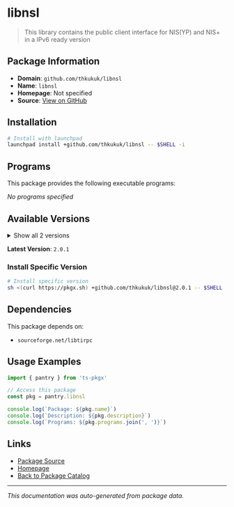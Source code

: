 # libnsl

> This library contains the public client interface for NIS(YP) and NIS+ in a IPv6 ready version

## Package Information

- **Domain**: `github.com/thkukuk/libnsl`
- **Name**: `libnsl`
- **Homepage**: Not specified
- **Source**: [View on GitHub](https://github.com/pkgxdev/pantry/tree/main/projects/github.com/thkukuk/libnsl/package.yml)

## Installation

```bash
# Install with launchpad
launchpad install +github.com/thkukuk/libnsl -- $SHELL -i
```

## Programs

This package provides the following executable programs:

*No programs specified*

## Available Versions

<details>
<summary>Show all 2 versions</summary>

- `2.0.1`, `2.0.0`

</details>

**Latest Version**: `2.0.1`

### Install Specific Version

```bash
# Install specific version
sh <(curl https://pkgx.sh) +github.com/thkukuk/libnsl@2.0.1 -- $SHELL -i
```

## Dependencies

This package depends on:

- `sourceforge.net/libtirpc`

## Usage Examples

```typescript
import { pantry } from 'ts-pkgx'

// Access this package
const pkg = pantry.libnsl

console.log(`Package: ${pkg.name}`)
console.log(`Description: ${pkg.description}`)
console.log(`Programs: ${pkg.programs.join(', ')}`)
```

## Links

- [Package Source](https://github.com/pkgxdev/pantry/tree/main/projects/github.com/thkukuk/libnsl/package.yml)
- [Homepage](#)
- [Back to Package Catalog](../package-catalog.md)

---

*This documentation was auto-generated from package data.*
